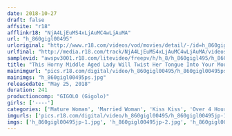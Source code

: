 ```yaml
---
date: 2018-10-27
draft: false
affsite: "r18"
afflinkr18: "NjA4LjEuMS4xLjAuMC4wLjAuMA"
url: "h_860gigl00495"
urloriginal: "http://www.r18.com/videos/vod/movies/detail/-/id=h_860gigl00495"
urlfinal: "http://media.r18.com/track/NjA4LjEuMS4xLjAuMC4wLjAuMA/videos/vod/movies/detail/-/id=h_860gigl00495"
samplevid: "awspv3001.r18.com/litevideo/freepv/h/h_8/h_860gigl495/h_860gigl495_dmb_w.mp4"
title: "This Horny Middle Aged Lady Will Twist Her Tongue Into Your Mouth With Sweet Passion And Give You Hot Smothering Kisses Until Your Back Gives Out In Excessively Erotic Sex"
mainimgurl: "pics.r18.com/digital/video/h_860gigl00495/h_860gigl00495ps.jpg"
mainimgs: "h_860gigl00495ps.jpg"
releasedate: "May 25, 2018"
duration: 241
productioncomp: "GIGOLO (Gigolo)"
girls: ['----']
categories: ['Mature Woman', 'Married Woman', 'Kiss Kiss', 'Over 4 Hours']
imgurls: ['pics.r18.com/digital/video/h_860gigl00495/h_860gigl00495jp-1.jpg', 'pics.r18.com/digital/video/h_860gigl00495/h_860gigl00495jp-2.jpg', 'pics.r18.com/digital/video/h_860gigl00495/h_860gigl00495jp-3.jpg', 'pics.r18.com/digital/video/h_860gigl00495/h_860gigl00495jp-4.jpg', 'pics.r18.com/digital/video/h_860gigl00495/h_860gigl00495jp-5.jpg', 'pics.r18.com/digital/video/h_860gigl00495/h_860gigl00495jp-6.jpg', 'pics.r18.com/digital/video/h_860gigl00495/h_860gigl00495jp-7.jpg', 'pics.r18.com/digital/video/h_860gigl00495/h_860gigl00495jp-8.jpg', 'pics.r18.com/digital/video/h_860gigl00495/h_860gigl00495jp-9.jpg', 'pics.r18.com/digital/video/h_860gigl00495/h_860gigl00495jp-10.jpg', 'pics.r18.com/digital/video/h_860gigl00495/h_860gigl00495jp-11.jpg', 'pics.r18.com/digital/video/h_860gigl00495/h_860gigl00495jp-12.jpg', 'pics.r18.com/digital/video/h_860gigl00495/h_860gigl00495jp-13.jpg', 'pics.r18.com/digital/video/h_860gigl00495/h_860gigl00495jp-14.jpg', 'pics.r18.com/digital/video/h_860gigl00495/h_860gigl00495jp-15.jpg', 'pics.r18.com/digital/video/h_860gigl00495/h_860gigl00495jp-16.jpg', 'pics.r18.com/digital/video/h_860gigl00495/h_860gigl00495jp-17.jpg', 'pics.r18.com/digital/video/h_860gigl00495/h_860gigl00495jp-18.jpg', 'pics.r18.com/digital/video/h_860gigl00495/h_860gigl00495jp-19.jpg', 'pics.r18.com/digital/video/h_860gigl00495/h_860gigl00495jp-20.jpg']
imgs: ['h_860gigl00495jp-1.jpg', 'h_860gigl00495jp-2.jpg', 'h_860gigl00495jp-3.jpg', 'h_860gigl00495jp-4.jpg', 'h_860gigl00495jp-5.jpg', 'h_860gigl00495jp-6.jpg', 'h_860gigl00495jp-7.jpg', 'h_860gigl00495jp-8.jpg', 'h_860gigl00495jp-9.jpg', 'h_860gigl00495jp-10.jpg', 'h_860gigl00495jp-11.jpg', 'h_860gigl00495jp-12.jpg', 'h_860gigl00495jp-13.jpg', 'h_860gigl00495jp-14.jpg', 'h_860gigl00495jp-15.jpg', 'h_860gigl00495jp-16.jpg', 'h_860gigl00495jp-17.jpg', 'h_860gigl00495jp-18.jpg', 'h_860gigl00495jp-19.jpg', 'h_860gigl00495jp-20.jpg']
---
```

